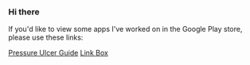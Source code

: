 ### Hi there 

If you'd like to view some apps I've worked on in the Google Play store, please use these links:

[Pressure Ulcer Guide](https://play.google.com/store/apps/details?id=com.patientdatascience.pressureulcerguide)
[Link Box](https://play.google.com/store/apps/details?id=com.PatientDataScience.usnewspapers)
